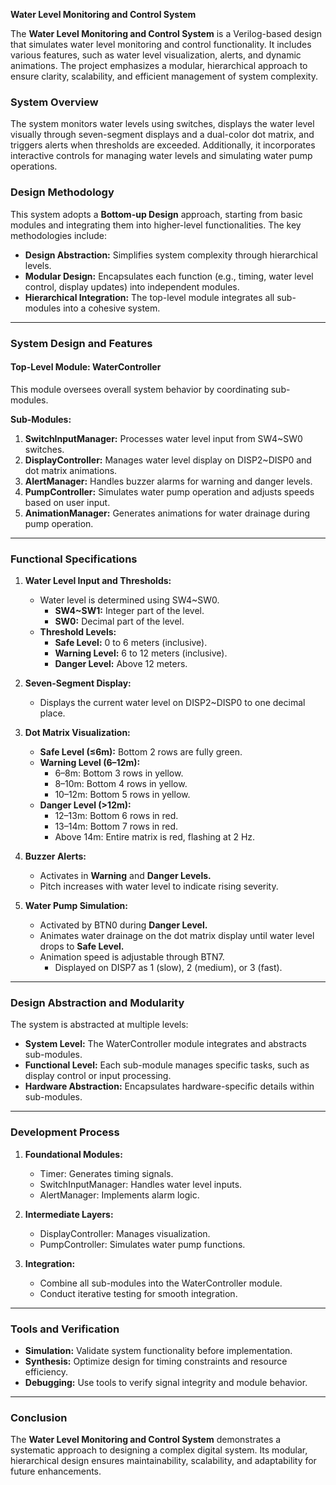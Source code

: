 **Water Level Monitoring and Control System**  

The **Water Level Monitoring and Control System** is a Verilog-based design that simulates water level monitoring and control functionality. It includes various features, such as water level visualization, alerts, and dynamic animations. The project emphasizes a modular, hierarchical approach to ensure clarity, scalability, and efficient management of system complexity.

### System Overview  

The system monitors water levels using switches, displays the water level visually through seven-segment displays and a dual-color dot matrix, and triggers alerts when thresholds are exceeded. Additionally, it incorporates interactive controls for managing water levels and simulating water pump operations.

### Design Methodology  

This system adopts a **Bottom-up Design** approach, starting from basic modules and integrating them into higher-level functionalities. The key methodologies include:  
- **Design Abstraction:** Simplifies system complexity through hierarchical levels.  
- **Modular Design:** Encapsulates each function (e.g., timing, water level control, display updates) into independent modules.  
- **Hierarchical Integration:** The top-level module integrates all sub-modules into a cohesive system.  

---

### System Design and Features  

#### **Top-Level Module:** WaterController  
This module oversees overall system behavior by coordinating sub-modules.

**Sub-Modules:**  
1. **SwitchInputManager:** Processes water level input from SW4~SW0 switches.  
2. **DisplayController:** Manages water level display on DISP2~DISP0 and dot matrix animations.  
3. **AlertManager:** Handles buzzer alarms for warning and danger levels.  
4. **PumpController:** Simulates water pump operation and adjusts speeds based on user input.  
5. **AnimationManager:** Generates animations for water drainage during pump operation.  

---

### Functional Specifications  

1. **Water Level Input and Thresholds:**  
   - Water level is determined using SW4~SW0.  
     - **SW4~SW1:** Integer part of the level.  
     - **SW0:** Decimal part of the level.  
   - **Threshold Levels:**  
     - **Safe Level:** 0 to 6 meters (inclusive).  
     - **Warning Level:** 6 to 12 meters (inclusive).  
     - **Danger Level:** Above 12 meters.  

2. **Seven-Segment Display:**  
   - Displays the current water level on DISP2~DISP0 to one decimal place.  

3. **Dot Matrix Visualization:**  
   - **Safe Level (≤6m):** Bottom 2 rows are fully green.  
   - **Warning Level (6–12m):**  
     - 6–8m: Bottom 3 rows in yellow.  
     - 8–10m: Bottom 4 rows in yellow.  
     - 10–12m: Bottom 5 rows in yellow.  
   - **Danger Level (>12m):**  
     - 12–13m: Bottom 6 rows in red.  
     - 13–14m: Bottom 7 rows in red.  
     - Above 14m: Entire matrix is red, flashing at 2 Hz.  

4. **Buzzer Alerts:**  
   - Activates in **Warning** and **Danger Levels.**  
   - Pitch increases with water level to indicate rising severity.  

5. **Water Pump Simulation:**  
   - Activated by BTN0 during **Danger Level.**  
   - Animates water drainage on the dot matrix display until water level drops to **Safe Level.**  
   - Animation speed is adjustable through BTN7.  
     - Displayed on DISP7 as 1 (slow), 2 (medium), or 3 (fast).  

---

### Design Abstraction and Modularity  

The system is abstracted at multiple levels:  
- **System Level:** The WaterController module integrates and abstracts sub-modules.  
- **Functional Level:** Each sub-module manages specific tasks, such as display control or input processing.  
- **Hardware Abstraction:** Encapsulates hardware-specific details within sub-modules.  

---

### Development Process  

1. **Foundational Modules:**  
   - Timer: Generates timing signals.  
   - SwitchInputManager: Handles water level inputs.  
   - AlertManager: Implements alarm logic.  

2. **Intermediate Layers:**  
   - DisplayController: Manages visualization.  
   - PumpController: Simulates water pump functions.  

3. **Integration:**  
   - Combine all sub-modules into the WaterController module.  
   - Conduct iterative testing for smooth integration.  

---

### Tools and Verification  

- **Simulation:** Validate system functionality before implementation.  
- **Synthesis:** Optimize design for timing constraints and resource efficiency.  
- **Debugging:** Use tools to verify signal integrity and module behavior.  

---

### Conclusion  

The **Water Level Monitoring and Control System** demonstrates a systematic approach to designing a complex digital system. Its modular, hierarchical design ensures maintainability, scalability, and adaptability for future enhancements.
